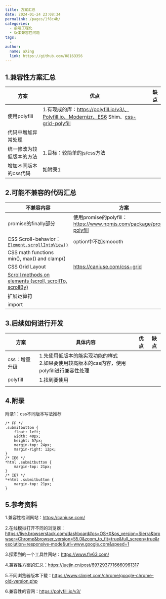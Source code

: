 ```yaml
---
title: 方案汇总
date: 2024-01-24 23:08:34
permalink: /pages/1f8c4b/
categories:
  - 前端工程化
  - 版本兼容性问题
tags:
  - 
author: 
  name: aXing
  link: https://github.com/08163356
---
```







## 1.兼容性方案汇总

| 方案                     | 优点                                                         | 缺点 |
| ------------------------ | ------------------------------------------------------------ | ---- |
| 使用polyfill             | 1.有现成的库：https://polyfill.io/v3/、Polyfill.io、Modernizr、ES6 Shim、[css-grid-polyfill](https://github.com/FremyCompany/css-grid-polyfill) |      |
| 代码中增加异常处理       |                                                              |      |
| 统一修改为较低版本的方法 | 1.目标：较简单的js/css方法                                   |      |
| 增加不同版本的css代码    | 如附录1                                                      |      |



## 2.可能不兼容的代码汇总

| 不兼容内容                                                   | 方案                                                         |
| ------------------------------------------------------------ | ------------------------------------------------------------ |
| promise的finally部分                                         | 使用promise的polyfill：https://www.npmjs.com/package/promise-polyfill |
| CSS Scroll-behavior：[`Element.scrollIntoView()`](https://caniuse.com/scrollintoview) | option中不加smoooth                                          |
| CSS math functions min(), max() and clamp()                  |                                                              |
| CSS Grid Layout                                              | https://caniuse.com/css-grid                                 |
| [Scroll methods on elements (scroll, scrollTo, scrollBy)](https://caniuse.com/element-scroll-methods) |                                                              |
| 扩展运算符                                                   |                                                              |
| import                                                       |                                                              |

## 3.后续如何进行开发

| 方案          | 具体内容                                                     | 优点 | 缺点 |
| ------------- | ------------------------------------------------------------ | ---- | ---- |
| css：增量升级 | 1.先使用低版本的能实现功能的样式<br />2.如果要使用较高版本的css内容，使用polyfill进行兼容性处理 |      |      |
| polyfill      | 1.找到要使用                                                 |      |      |
|               |                                                              |      |      |

## 4.附录

附录1：css不同版本写法推荐

```
/* FF */
.submitbutton {
    float: left;
    width: 40px;
    height: 57px;
    margin-top: 24px;
    margin-right: 12px;
}
/* IE6 */
*html .submitbutton {
    margin-top: 21px;
}
/* IE7 */
*+html .submitbutton {
    margin-top: 21px;
}
```

## 5.参考资料

1.兼容性检测网站：https://caniuse.com/

2.在线模拟打开不同的浏览器：https://live.browserstack.com/dashboard#os=OS+X&os_version=Sierra&browser=Chrome&browser_version=55.0&zoom_to_fit=true&full_screen=true&resolution=responsive-mode&url=www.google.com&speed=1

3.探索到的一个工具性网站：https://www.fly63.com/

4.兼容性方案的汇总：https://juejin.cn/post/6972937716660961317

5.不同浏览器版本下载：https://www.slimjet.com/chrome/google-chrome-old-version.php

6.兼容性的官网：https://polyfill.io/v3/